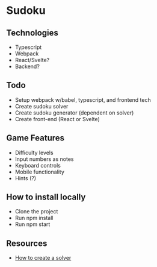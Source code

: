 # Sudoku

## Technologies
- Typescript
- Webpack
- React/Svelte?
- Backend?

## Todo
- Setup webpack w/babel, typescript, and frontend tech
- Create sudoku solver
- Create sudoku generator (dependent on solver)
- Create front-end (React or Svelte)

## Game Features
- Difficulty levels
- Input numbers as notes
- Keyboard controls
- Mobile functionality
- Hints (?)

## How to install locally
- Clone the project
- Run npm install
- Run npm start

## Resources
- [How to create a solver](https://javascript.plainenglish.io/solve-a-sudoku-using-javascript-de456e8c34a5?gi=fc3c9b37abcc)